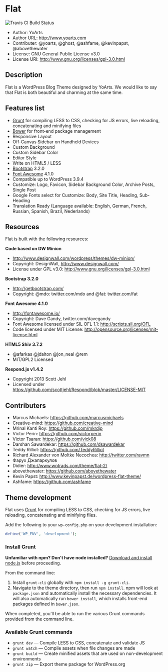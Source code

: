 # Flat

![Travis CI Build Status](https://travis-ci.org/yoarts/flat.svg?branch=master)
* Author: YoArts
* Author URL: http://www.yoarts.com
* Contributer: @yoarts, @ghost, @ashfame, @kevinpapst, @abovethewater
* License: GNU General Public License v3.0
* License URI: http://www.gnu.org/licenses/gpl-3.0.html

## Description

Flat is a WordPress Blog Theme designed by YoArts. We would like to say that Flat is both beautiful and charming at the same time.

## Features list

* [Grunt](http://gruntjs.com/) for compiling LESS to CSS, checking for JS errors, live reloading, concatenating and minifying files
* [Bower](http://bower.io/) for front-end package management
* Responsive Layout
* Off-Canvas Sidebar on Handheld Devices
* Custom Background
* Custom Sidebar Color
* Editor Style
* Write on HTML5 / LESS
* [Bootstrap](http://getbootstrap.com/) 3.2.0
* [Font Awesome](http://fontawesome.io/) 4.1.0
* Compatible up to WordPress 3.9.4
* Customize: Logo, Favicon, Sidebar Background Color, Archive Posts, Single Post
* Google Fonts select for Customize: Body, Site Title, Heading, Sub-Heading
* Translation Ready (Language available: English, German, French, Russian, Spanish, Brazil, Nederlands)

## Resources

Flat is built with the following resources:

**Code based on DW Minion**

 - http://www.designwall.com/wordpress/themes/dw-minion/
 - Copyright: DesignWall, http://www.designwall.com/
 - License under GPL v3.0: http://www.gnu.org/licenses/gpl-3.0.html

**Bootstrap 3.2.0**

 - http://getbootstrap.com/
 - Copyright: @mdo: twitter.com/mdo and @fat: twitter.com/fat

**Font Awesome 4.1.0**

 - http://fontawesome.io/
 - Copyright: Dave Gandy, twitter.com/davegandy
 - Font Awesome licensed under SIL OFL 1.1: http://scripts.sil.org/OFL
 - Code licensed under MIT License: http://opensource.org/licenses/mit-license.html

**HTML5 Shiv 3.7.2**

 - @afarkas @jdalton @jon_neal @rem
 - MIT/GPL2 Licensed

**Respond.js v1.4.2**

 - Copyright 2013 Scott Jehl
 - Licensed under https://github.com/scottjehl/Respond/blob/master/LICENSE-MIT

## Contributers

 - Marcus Michaels: https://github.com/marcusmichaels
 - Creative-mind: https://github.com/creative-mind
 - Mrinal Kanti Roy: https://github.com/mkrdip
 - Victor Perin: https://github.com/victorperin
 - Victor Tsaran: https://github.com/vick08
 - Darshan Sawardekar: https://github.com/dsawardekar
 - Teddy Rilliot: https://github.com/TeddyRilliot
 - Richard Alexander von Moltke Necochea: http://twitter.com/ravmn
 - Фарух Джапаркулов
 - Didier: http://www.wptrads.com/theme/flat-2/
 - abovethewater: https://github.com/abovethewater
 - Kevin Papst: http://www.kevinpapst.de/wordpress-flat-theme/
 - Ashfame: https://github.com/ashfame

## Theme development

Flat uses [Grunt](http://gruntjs.com/) for compiling LESS to CSS, checking for JS errors, live reloading, concatenating and minifying files.

Add the following to your `wp-config.php` on your development installation:

```php
define('WP_ENV', 'development');
```
### Install Grunt

**Unfamiliar with npm? Don't have node installed?** [Download and install node.js](http://nodejs.org/download/) before proceeding.

From the command line:

1. Install `grunt-cli` globally with `npm install -g grunt-cli`.
2. Navigate to the theme directory, then run `npm install`. npm will look at `package.json` and automatically install the necessary dependencies. It will also automatically run `bower install`, which installs front-end packages defined in `bower.json`.

When completed, you'll be able to run the various Grunt commands provided from the command line.

### Available Grunt commands

* `grunt dev` — Compile LESS to CSS, concatenate and validate JS
* `grunt watch` — Compile assets when file changes are made
* `grunt build` — Create minified assets that are used on non-development environments
* `grunt zip` — Export theme package for WordPress.org
